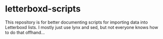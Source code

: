 # letterboxd-scripts

This repository is for better documenting scripts for importing data into Letterboxd lists. I mostly just use lynx and sed, but not everyone knows how to do that offhand...
